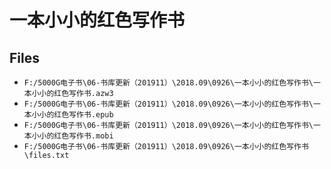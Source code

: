 # 一本小小的红色写作书

## Files

- `F:/5000G电子书\06-书库更新（201911）\2018.09\0926\一本小小的红色写作书\一本小小的红色写作书.azw3`
- `F:/5000G电子书\06-书库更新（201911）\2018.09\0926\一本小小的红色写作书\一本小小的红色写作书.epub`
- `F:/5000G电子书\06-书库更新（201911）\2018.09\0926\一本小小的红色写作书\一本小小的红色写作书.mobi`
- `F:/5000G电子书\06-书库更新（201911）\2018.09\0926\一本小小的红色写作书\files.txt`
